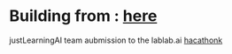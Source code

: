 # Building from : [here](https://github.com/openai/openai-quickstart-python)  

justLearningAI team aubmission to the lablab.ai [hacathonk](https://lablab.ai/event/chatgpt-api-and-whisper-api-global-hackathon)
